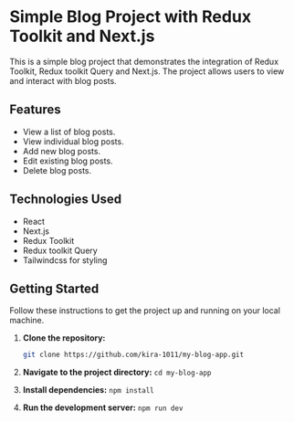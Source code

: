 # Simple Blog Project with Redux Toolkit and Next.js

This is a simple blog project that demonstrates the integration of Redux Toolkit, Redux toolkit Query and Next.js. The project allows users to view and interact with blog posts.

## Features

- View a list of blog posts.
- View individual blog posts.
- Add new blog posts.
- Edit existing blog posts.
- Delete blog posts.

## Technologies Used

- React
- Next.js
- Redux Toolkit
- Redux toolkit Query
- Tailwindcss for styling

## Getting Started

Follow these instructions to get the project up and running on your local machine.

1. **Clone the repository:**

   ```bash
   git clone https://github.com/kira-1011/my-blog-app.git

2. **Navigate to the project directory:**
`cd my-blog-app`

3. **Install dependencies:**
`npm install`

4. **Run the development server:**
`npm run dev`